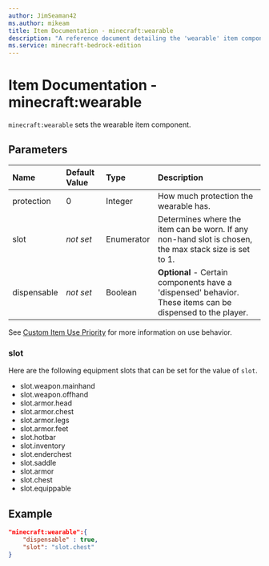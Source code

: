 ```yaml
---
author: JimSeaman42
ms.author: mikeam
title: Item Documentation - minecraft:wearable
description: "A reference document detailing the 'wearable' item component"
ms.service: minecraft-bedrock-edition
---
```


# Item Documentation - minecraft:wearable

`minecraft:wearable` sets the wearable item component.

## Parameters

|Name |Default Value  |Type  |Description  |
|:----------|:----------|:----------|:----------|
| protection| 0 | Integer| How much protection the wearable has.|
| slot|*not set*| Enumerator| Determines where the item can be worn. If any non-hand slot is chosen, the max stack size is set to 1.|
| dispensable |*not set*| Boolean| **Optional** - Certain components have a 'dispensed' behavior. These items can be dispensed to the player.|


See [Custom Item Use Priority](../ItemUsePriority.md) for more information on use behavior.

### slot

Here are the following equipment slots that can be set for the value of `slot`.

- slot.weapon.mainhand
- slot.weapon.offhand
- slot.armor.head
- slot.armor.chest
- slot.armor.legs
- slot.armor.feet
- slot.hotbar
- slot.inventory
- slot.enderchest
- slot.saddle
- slot.armor
- slot.chest
- slot.equippable

## Example

```json
"minecraft:wearable":{
    "dispensable" : true,
    "slot": "slot.chest"
}
```
